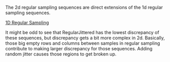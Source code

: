 The 2d regular sampling sequences are direct extensions of the 1d regular sampling sequences.

[1D Regular Sampling](../../../2d/output/_1d/samples/regular/page.md)  

It might be odd to see that RegularJittered has the lowest discrepancy of these sequences, but discrepancy gets a bit more complex in 2d.  Basically, those big empty rows and columns between samples in regular sampling contribute to making larger discrepancy for those sequences.  Adding random jitter causes those regions to get broken up.